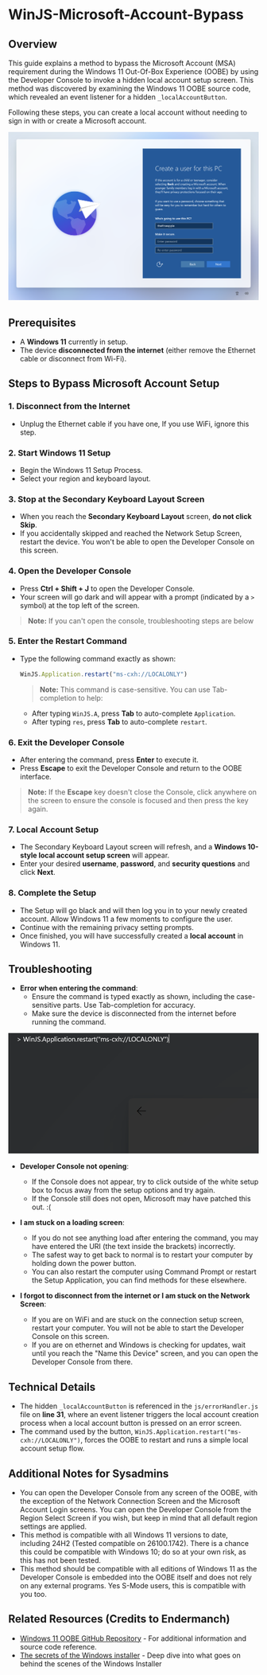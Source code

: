 # WinJS-Microsoft-Account-Bypass

## **Overview**

This guide explains a method to bypass the Microsoft Account (MSA) requirement during the Windows 11 Out-Of-Box Experience (OOBE) by using the Developer Console to invoke a hidden local account setup screen. This method was discovered by examining the Windows 11 OOBE source code, which revealed an event listener for a hidden `_localAccountButton`.

Following these steps, you can create a local account without needing to sign in with or create a Microsoft account.

![Local Account Setup Screen](./images/LocalAccount.png)

## **Prerequisites**
- A **Windows 11** currently in setup.
- The device **disconnected from the internet** (either remove the Ethernet cable or disconnect from Wi-Fi).

## **Steps to Bypass Microsoft Account Setup**

### 1. Disconnect from the Internet
   - Unplug the Ethernet cable if you have one, If you use WiFi, ignore this step.

### 2. Start Windows 11 Setup
   - Begin the Windows 11 Setup Process.
   - Select your region and keyboard layout.

### 3. Stop at the Secondary Keyboard Layout Screen
   - When you reach the **Secondary Keyboard Layout** screen, **do not click Skip**.
   - If you accidentally skipped and reached the Network Setup Screen, restart the device. You won't be able to open the Developer Console on this screen.

### 4. Open the Developer Console
   - Press **Ctrl + Shift + J** to open the Developer Console.
   - Your screen will go dark and will appear with a prompt (indicated by a `>` symbol) at the top left of the screen.
   > **Note:** If you can't open the console, troubleshooting steps are below

### 5. Enter the Restart Command
   - Type the following command exactly as shown:
     ```javascript
     WinJS.Application.restart("ms-cxh://LOCALONLY")
     ```
     > **Note:** This command is case-sensitive. You can use Tab-completion to help:
     - After typing `WinJS.A`, press **Tab** to auto-complete `Application`.
     - After typing `res`, press **Tab** to auto-complete `restart`.

### 6. Exit the Developer Console
   - After entering the command, press **Enter** to execute it.
   - Press **Escape** to exit the Developer Console and return to the OOBE interface.
   > **Note:** If the **Escape** key doesn't close the Console, click anywhere on the screen to ensure the console is focused and then press the key again.

### 7. Local Account Setup
   - The Secondary Keyboard Layout screen will refresh, and a **Windows 10-style local account setup screen** will appear.
   - Enter your desired **username**, **password**, and **security questions** and click **Next**.

### 8. Complete the Setup
   - The Setup will go black and will then log you in to your newly created account. Allow Windows 11 a few moments to configure the user.
   - Continue with the remaining privacy setting prompts.
   - Once finished, you will have successfully created a **local account** in Windows 11.

## **Troubleshooting**

- **Error when entering the command**:
   - Ensure the command is typed exactly as shown, including the case-sensitive parts. Use Tab-completion for accuracy.
   - Make sure the device is disconnected from the internet before running the command.
 
![Developer Console Prompt](./images/DeveloperConsole.png)

- **Developer Console not opening**:
   - If the Console does not appear, try to click outside of the white setup box to focus away from the setup options and try again.
   - If the Console still does not open, Microsoft may have patched this out. :(

- **I am stuck on a loading screen**:
   - If you do not see anything load after entering the command, you may have entered the URI (the text inside the brackets) incorrectly.
   - The safest way to get back to normal is to restart your computer by holding down the power button.
   - You can also restart the computer using Command Prompt or restart the Setup Application, you can find methods for these elsewhere.

- **I forgot to disconnect from the internet or I am stuck on the Network Screen**:
   - If you are on WiFi and are stuck on the connection setup screen, restart your computer. You will not be able to start the Developer Console on this screen.
   - If you are on ethernet and Windows is checking for updates, wait until you reach the "Name this Device" screen, and you can open the Developer Console from there.

## **Technical Details**
- The hidden `_localAccountButton` is referenced in the `js/errorHandler.js` file on **line 31**, where an event listener triggers the local account creation process when a local account button is pressed on an error screen.
- The command used by the button, `WinJS.Application.restart("ms-cxh://LOCALONLY")`, forces the OOBE to restart and runs a simple local account setup flow.

## **Additional Notes for Sysadmins**
- You can open the Developer Console from any screen of the OOBE, with the exception of the Network Connection Screen and the Microsoft Account Login screens. You can open the Developer Console from the Region Select Screen if you wish, but keep in mind that all default region settings are applied.
- This method is compatible with all Windows 11 versions to date, including 24H2 (Tested compatible on 26100.1742). There is a chance this could be compatible with Windows 10; do so at your own risk, as this has not been tested.
- This method should be compatible with all editions of Windows 11 as the Developer Console is embedded into the OOBE itself and does not rely on any external programs. Yes S-Mode users, this is compatible with you too.

## **Related Resources (Credits to Endermanch)**

- [Windows 11 OOBE GitHub Repository](https://github.com/Endermanch/Windows11OOBE) - For additional information and source code reference.
- [The secrets of the Windows installer](https://www.youtube.com/watch?v=tKtmzLpZ3RQ) - Deep dive into what goes on behind the scenes of the Windows Installer


